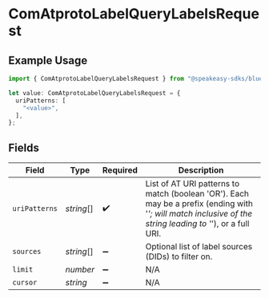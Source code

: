 # ComAtprotoLabelQueryLabelsRequest

## Example Usage

```typescript
import { ComAtprotoLabelQueryLabelsRequest } from "@speakeasy-sdks/bluesky/models/operations";

let value: ComAtprotoLabelQueryLabelsRequest = {
  uriPatterns: [
    "<value>",
  ],
};
```

## Fields

| Field                                                                                                                                                      | Type                                                                                                                                                       | Required                                                                                                                                                   | Description                                                                                                                                                |
| ---------------------------------------------------------------------------------------------------------------------------------------------------------- | ---------------------------------------------------------------------------------------------------------------------------------------------------------- | ---------------------------------------------------------------------------------------------------------------------------------------------------------- | ---------------------------------------------------------------------------------------------------------------------------------------------------------- |
| `uriPatterns`                                                                                                                                              | *string*[]                                                                                                                                                 | :heavy_check_mark:                                                                                                                                         | List of AT URI patterns to match (boolean 'OR'). Each may be a prefix (ending with '*'; will match inclusive of the string leading to '*'), or a full URI. |
| `sources`                                                                                                                                                  | *string*[]                                                                                                                                                 | :heavy_minus_sign:                                                                                                                                         | Optional list of label sources (DIDs) to filter on.                                                                                                        |
| `limit`                                                                                                                                                    | *number*                                                                                                                                                   | :heavy_minus_sign:                                                                                                                                         | N/A                                                                                                                                                        |
| `cursor`                                                                                                                                                   | *string*                                                                                                                                                   | :heavy_minus_sign:                                                                                                                                         | N/A                                                                                                                                                        |